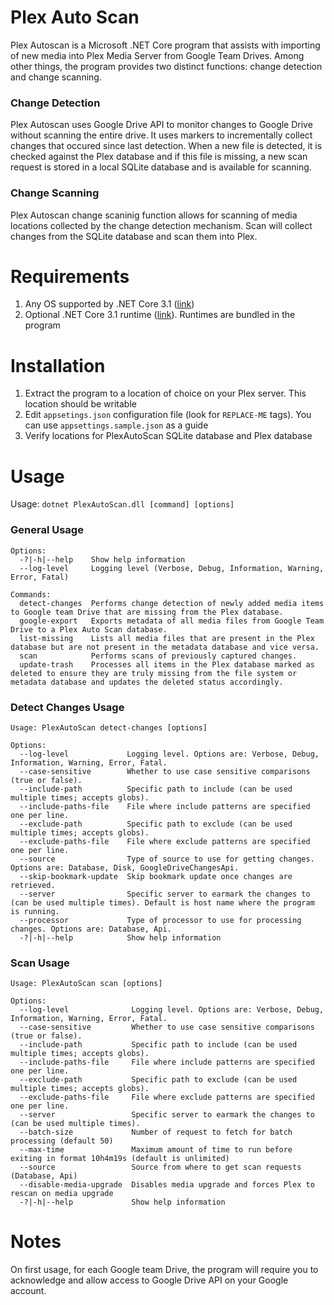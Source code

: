 # Plex Auto Scan

Plex Autoscan is a Microsoft .NET Core program that assists with importing of new media into Plex Media Server from Google Team Drives. Among other things, the program provides two distinct functions: change detection and change scanning.
 
### Change Detection
Plex Autoscan uses Google Drive API to monitor changes to Google Drive without scanning the entire drive. It uses markers to incrementally collect
changes that occured since last detection. When a new file is detected, it is checked against the Plex database and if this file is missing, 
a new scan request is stored in a local SQLite database and is available for scanning.

### Change Scanning
Plex Autoscan change scaninig function allows for scanning of media locations collected by the change detection mechanism. Scan will collect changes from the SQLite database and scan them into Plex. 

# Requirements
1. Any OS supported by .NET Core 3.1 ([link](https://docs.microsoft.com/en-us/dotnet/core/install/dependencies?tabs=netcore31&pivots=os-windows))
1. Optional .NET Core 3.1 runtime ([link](https://dotnet.microsoft.com/download/dotnet-core/3.1)). Runtimes are bundled in the program

# Installation
1. Extract the program to a location of choice on your Plex server. This location should be writable
1. Edit `appsetings.json` configuration file (look for `REPLACE-ME` tags). You can use `appsettings.sample.json` as a guide
1. Verify locations for PlexAutoScan SQLite database and Plex database

# Usage
Usage: `dotnet PlexAutoScan.dll [command] [options]`

### General Usage
```
Options:
  -?|-h|--help    Show help information
  --log-level     Logging level (Verbose, Debug, Information, Warning, Error, Fatal)

Commands:
  detect-changes  Performs change detection of newly added media items to Google team Drive that are missing from the Plex database.
  google-export   Exports metadata of all media files from Google Team Drive to a Plex Auto Scan database.
  list-missing    Lists all media files that are present in the Plex database but are not present in the metadata database and vice versa.
  scan            Performs scans of previously captured changes.
  update-trash    Processes all items in the Plex database marked as deleted to ensure they are truly missing from the file system or metadata database and updates the deleted status accordingly.
```

### Detect Changes Usage
```
Usage: PlexAutoScan detect-changes [options]

Options:
  --log-level             Logging level. Options are: Verbose, Debug, Information, Warning, Error, Fatal.
  --case-sensitive        Whether to use case sensitive comparisons (true or false).
  --include-path          Specific path to include (can be used multiple times; accepts globs).
  --include-paths-file    File where include patterns are specified one per line.
  --exclude-path          Specific path to exclude (can be used multiple times; accepts globs).
  --exclude-paths-file    File where exclude patterns are specified one per line.
  --source                Type of source to use for getting changes. Options are: Database, Disk, GoogleDriveChangesApi.  
  --skip-bookmark-update  Skip bookmark update once changes are retrieved.
  --server                Specific server to earmark the changes to (can be used multiple times). Default is host name where the program is running.
  --processor             Type of processor to use for processing changes. Options are: Database, Api.  
  -?|-h|--help            Show help information

```

### Scan Usage
```
Usage: PlexAutoScan scan [options]

Options:
  --log-level              Logging level. Options are: Verbose, Debug, Information, Warning, Error, Fatal.
  --case-sensitive         Whether to use case sensitive comparisons (true or false).
  --include-path           Specific path to include (can be used multiple times; accepts globs).
  --include-paths-file     File where include patterns are specified one per line.
  --exclude-path           Specific path to exclude (can be used multiple times; accepts globs).
  --exclude-paths-file     File where exclude patterns are specified one per line.
  --server                 Specific server to earmark the changes to (can be used multiple times).
  --batch-size             Number of request to fetch for batch processing (default 50)
  --max-time               Maximum amount of time to run before exiting in format 10h4m19s (default is unlimited)
  --source                 Source from where to get scan requests (Database, Api)
  --disable-media-upgrade  Disables media upgrade and forces Plex to rescan on media upgrade
  -?|-h|--help             Show help information

```

# Notes
On first usage, for each Google team Drive, the program will require you to acknowledge and allow access to Google Drive API on your Google account. 

